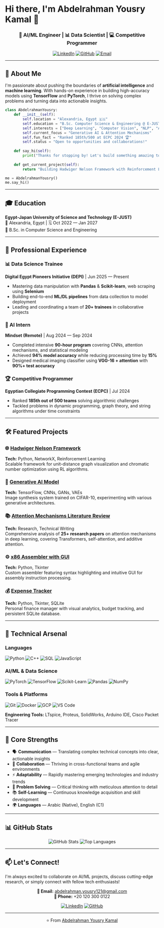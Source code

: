 # Hi there, I'm Abdelrahman Yousry Kamal 👋

<div align="center">
  
### 🤖 AI/ML Engineer | 📊 Data Scientist | 💻 Competitive Programmer

[![LinkedIn](https://img.shields.io/badge/LinkedIn-0077B5?style=for-the-badge&logo=linkedin&logoColor=white)](https://www.linkedin.com/in/abdelrahman-yousry-271816269)
[![GitHub](https://img.shields.io/badge/GitHub-100000?style=for-the-badge&logo=github&logoColor=white)](https://github.com/Abdelrahman-Yousry-Kamal)
[![Email](https://img.shields.io/badge/Email-D14836?style=for-the-badge&logo=gmail&logoColor=white)](mailto:abdelrahman.yousry121@gmail.com)

</div>

---

## 🚀 About Me

I'm passionate about pushing the boundaries of **artificial intelligence** and **machine learning**. With hands-on experience in building high-accuracy models using **TensorFlow** and **PyTorch**, I thrive on solving complex problems and turning data into actionable insights.

```python
class AbdelrahmanYousry:
    def __init__(self):
        self.location = "Alexandria, Egypt 🇪🇬"
        self.education = "B.Sc. Computer Science & Engineering @ E-JUST"
        self.interests = ["Deep Learning", "Computer Vision", "NLP", "Algorithmic Problem Solving"]
        self.current_focus = "Generative AI & Attention Mechanisms"
        self.fun_fact = "Ranked 185th/500 at ECPC 2024 🏆"
        self.status = "Open to opportunities and collaborations!"
    
    def say_hi(self):
        print("Thanks for stopping by! Let's build something amazing together 🚀")
    
    def get_current_project(self):
        return "Building Hadwiger Nelson Framework with Reinforcement Learning"

me = AbdelrahmanYousry()
me.say_hi()
```

---

## 🎓 Education

**Egypt-Japan University of Science and Technology (E-JUST)**  
📍 Alexandria, Egypt | 🗓️ Oct 2022 — Jan 2027  
🎯 B.Sc. in Computer Science and Engineering

---

## 💼 Professional Experience

### 📊 Data Science Trainee
**Digital Egypt Pioneers Initiative (DEPI)** | Jun 2025 — Present
- Mastering data manipulation with **Pandas** & **Scikit-learn**, web scraping using **Selenium**
- Building end-to-end **ML/DL pipelines** from data collection to model deployment
- Leading and coordinating a team of **20+ trainees** in collaborative projects

### 🤖 AI Intern
**Mindset (Remote)** | Aug 2024 — Sep 2024
- Completed intensive **90-hour program** covering CNNs, attention mechanisms, and statistical modeling
- Achieved **94% model accuracy** while reducing processing time by **15%**
- Designed medical imaging classifier using **VGG-16 + attention** with **90%+ test accuracy**

### 🏆 Competitive Programmer
**Egyptian Collegiate Programming Contest (ECPC)** | Jul 2024
- Ranked **185th out of 500 teams** solving algorithmic challenges
- Tackled problems in dynamic programming, graph theory, and string algorithms under time constraints

---

## 🛠️ Featured Projects

### 🌐 [Hadwiger Nelson Framework](https://github.com/Abdelrahman-Yousry-Kamal)
**Tech:** Python, NetworkX, Reinforcement Learning  
Scalable framework for unit-distance graph visualization and chromatic number optimization using RL algorithms.

### 🎨 [Generative AI Model](https://github.com/Abdelrahman-Yousry-Kamal)
**Tech:** TensorFlow, CNNs, GANs, VAEs  
Image synthesis system trained on CIFAR-10, experimenting with various generative architectures.

### 📚 [Attention Mechanisms Literature Review](https://github.com/Abdelrahman-Yousry-Kamal)
**Tech:** Research, Technical Writing  
Comprehensive analysis of **25+ research papers** on attention mechanisms in deep learning, covering Transformers, self-attention, and additive attention.

### ⚙️ [x86 Assembler with GUI](https://github.com/Abdelrahman-Yousry-Kamal)
**Tech:** Python, Tkinter  
Custom assembler featuring syntax highlighting and intuitive GUI for assembly instruction processing.

### 💰 [Expense Tracker](https://github.com/Abdelrahman-Yousry-Kamal)
**Tech:** Python, Tkinter, SQLite  
Personal finance manager with visual analytics, budget tracking, and persistent SQLite database.

---

## 🔧 Technical Arsenal

### Languages
![Python](https://img.shields.io/badge/Python-3776AB?style=flat-square&logo=python&logoColor=white)
![C++](https://img.shields.io/badge/C++-00599C?style=flat-square&logo=cplusplus&logoColor=white)
![SQL](https://img.shields.io/badge/SQL-4479A1?style=flat-square&logo=mysql&logoColor=white)
![JavaScript](https://img.shields.io/badge/JavaScript-F7DF1E?style=flat-square&logo=javascript&logoColor=black)

### AI/ML & Data Science
![PyTorch](https://img.shields.io/badge/PyTorch-EE4C2C?style=flat-square&logo=pytorch&logoColor=white)
![TensorFlow](https://img.shields.io/badge/TensorFlow-FF6F00?style=flat-square&logo=tensorflow&logoColor=white)
![Scikit-Learn](https://img.shields.io/badge/Scikit--Learn-F7931E?style=flat-square&logo=scikitlearn&logoColor=white)
![Pandas](https://img.shields.io/badge/Pandas-150458?style=flat-square&logo=pandas&logoColor=white)
![NumPy](https://img.shields.io/badge/NumPy-013243?style=flat-square&logo=numpy&logoColor=white)

### Tools & Platforms
![Git](https://img.shields.io/badge/Git-F05032?style=flat-square&logo=git&logoColor=white)
![Docker](https://img.shields.io/badge/Docker-2496ED?style=flat-square&logo=docker&logoColor=white)
![GCP](https://img.shields.io/badge/GCP-4285F4?style=flat-square&logo=googlecloud&logoColor=white)
![VS Code](https://img.shields.io/badge/VS_Code-007ACC?style=flat-square&logo=visualstudiocode&logoColor=white)

**Engineering Tools:** LTspice, Proteus, SolidWorks, Arduino IDE, Cisco Packet Tracer

---

## 🌟 Core Strengths

- 🗣️ **Communication** — Translating complex technical concepts into clear, actionable insights
- 🤝 **Collaboration** — Thriving in cross-functional teams and agile environments
- ⚡ **Adaptability** — Rapidly mastering emerging technologies and industry trends
- 🎯 **Problem Solving** — Critical thinking with meticulous attention to detail
- 📚 **Self-Learning** — Continuous knowledge acquisition and skill development
- 🌍 **Languages** — Arabic (Native), English (C1)

---

## 📊 GitHub Stats

<div align="center">
  
![GitHub Stats](https://github-readme-stats.vercel.app/api?username=Abdelrahman-Yousry-Kamal&show_icons=true&theme=radical)
![Top Languages](https://github-readme-stats.vercel.app/api/top-langs/?username=Abdelrahman-Yousry-Kamal&layout=compact&theme=radical)

</div>

---

## 📫 Let's Connect!

I'm always excited to collaborate on AI/ML projects, discuss cutting-edge research, or simply connect with fellow tech enthusiasts!

<div align="center">

**📧 Email:** abdelrahman.yousry121@gmail.com  
**📱 Phone:** +20 120 300 0122

[![LinkedIn](https://img.shields.io/badge/Connect_on_LinkedIn-0077B5?style=for-the-badge&logo=linkedin&logoColor=white)](https://www.linkedin.com/in/abdelrahman-yousry-271816269)
[![GitHub](https://img.shields.io/badge/Follow_on_GitHub-100000?style=for-the-badge&logo=github&logoColor=white)](https://github.com/Abdelrahman-Yousry-Kamal)

---

⭐️ From [Abdelrahman Yousry Kamal](https://github.com/Abdelrahman-Yousry-Kamal)

</div>
